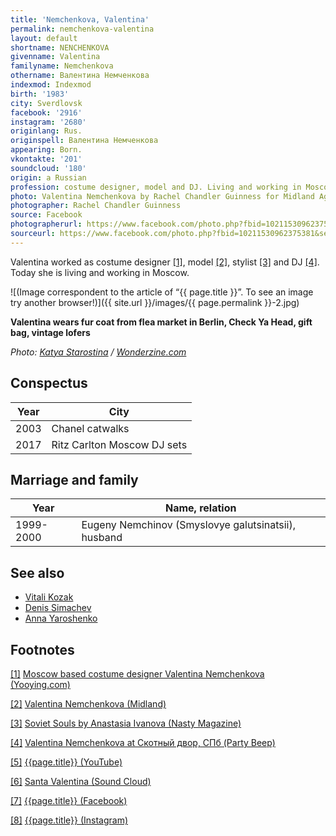 ```yaml
---
title: 'Nemchenkova, Valentina'
permalink: nemchenkova-valentina
layout: default
shortname: NENCHENKOVA
givenname: Valentina
familyname: Nemchenkova
othername: Валентина Немченкова
indexmod: Indexmod
birth: '1983'
city: Sverdlovsk
facebook: '2916'
instagram: '2680'
originlang: Rus.
originspell: Валентина Немченкова
appearing: Born.
vkontakte: '201'
soundcloud: '180'
origin: a Russian
profession: costume designer, model and DJ. Living and working in Moscow
photo: Valentina Nemchenkova by Rachel Chandler Guinness for Midland Agency at China Town, Manhattan, New York City
photographer: Rachel Chandler Guinness
source: Facebook
photographerurl: https://www.facebook.com/photo.php?fbid=10211530962375381&set=a.1644315753467.84893.1404071175&type=3&theater
sourceurl: https://www.facebook.com/photo.php?fbid=10211530962375381&set=a.1644315753467.84893.1404071175&type=3&theater
---
```


Valentina worked as costume designer <span id="a1">[\[1\]](#f1)</span>, model <span id="a2">[\[2\]](#f2)</span>, stylist <span id="a3">[\[3\]](#f3)</span> and DJ <span id="a4">[\[4\]](#f4)</span>. Today she is living and working in Moscow.

![(Image correspondent to the article of “{{ page.title }}”. To see an image try another browser!)]({{ site.url }}/images/{{ page.permalink }}-2.jpg)

**Valentina wears fur coat from flea market in Berlin, Check Ya Head, gift bag, vintage lofers**

*Photo: [Katya Starostina](starostina-katya) / [Wonderzine.com](https://www.wonderzine.com/wonderzine/style/garderob_moda/237403-beautiful-valentina)*

## Conspectus  

|Year|City|
|-|-|
|2003|Chanel catwalks|
|2017|Ritz Carlton Moscow DJ sets|

## Marriage and family  

|Year|Name, relation|
|-|-|
|1999-2000|Eugeny Nemchinov (Smyslovye galutsinatsii), husband|

## See also

+ [Vitali Kozak](kozak-vitali)
+ [Denis Simachev](simachev-denis)
+ [Anna Yaroshenko](yaroshenko-anna)

## Footnotes

[[1]](#a1) <span id="f1"></span> [Moscow based costume designer Valentina Nemchenkova (Yooying.com)](https://www.yooying.com/valentina.nemchenkova)

[[2]](#a2) <span id="f2"></span> [Valentina Nemchenkova (Midland)](http://midland.agency/)

[[3]](#a3) <span id="f3"></span> [Soviet Souls by Anastasia Ivanova (Nasty Magazine)](http://www.nastymagazine.com/fashion/soviet-souls-by-anastasia-ivanova/)

[[4]](#a4) <span id="f4"></span> [Valentina Nemchenkova at Скотный двор, СПб (Party Beep)](https://www.facebook.com/valentina.nemchenkova)

[[5]](#a5) <span id="f5"></span> [{{page.title}} (YouTube)](https://www.youtube.com/channel/UC6M17lpY_HsrWdlHsZlYOpw)

[[6]](#a6) <span id="f6"></span> [Santa Valentina (Sound Cloud)](https://soundcloud.com/santavalentina)

[[7]](#a7) <span id="f7"></span> [{{page.title}} (Facebook)](https://www.facebook.com/valentina.nemchenkova)

[[8]](#a8) <span id="f8"></span> [{{page.title}} (Instagram)](https://www.instagram.com/valentina.nemchenkova/?hl=en)
